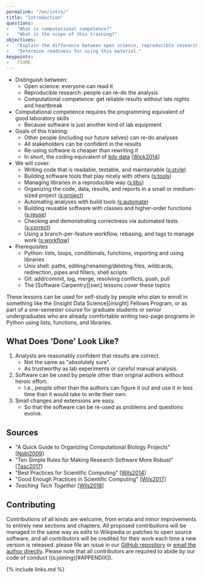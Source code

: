 ```yaml
---
permalink: "/en/intro/"
title: "Introduction"
questions:
-   "What is computational competence?"
-   "What is the scope of this training?"
objectives:
-   "Explain the difference between open science, reproducible research, and computational competence."
-   "Determine readiness for using this material."
keypoints:
-   FIXME
---
```


-   Distinguish between:
    -   Open science: everyone can read it
    -   Reproducible research: people can re-do the analysis
    -   Computational competence: get reliable results without late nights and heartbreak
-   Computational competence requires the programming equivalent of good laboratory skills
    -   Because software is just another kind of lab equipment
-   Goals of this training:
    -   Other people (including our future selves) can re-do analyses
    -   All stakeholders can be confident in the results
    -   Re-using software is cheaper than rewriting it
    -   In short, the coding equivalent of [tidy data](#g:tidy-data) [[Wick2014](#CITE)]
-   We will cover:
    -   Writing code that is readable, testable, and maintainable ([s:style](#CHAPTER))
    -   Building software tools that play nicely with others ([s:tools](#CHAPTER))
    -   Managing libraries in a reproducible way ([s:libs](#CHAPTER))
    -   Organizing the code, data, results, and reports in a small or medium-sized project ([s:project](#CHAPTER))
    -   Automating analyses with build tools ([s:automate](#CHAPTER))
    -   Building reusable software with classes and higher-order functions ([s:reuse](#CHAPTER))
    -   Checking and demonstrating correctness via automated tests ([s:correct](#CHAPTER))
    -   Using a branch-per-feature workflow, rebasing, and tags to manage work ([s:workflow](#CHAPTER))
-   Prerequisites
    -   Python: lists, loops, conditionals, functions, importing and using libraries
    -   Unix shell: paths, editing/renaming/deleting files, wildcards, redirection, pipes and filters, shell scripts
    -   Git: add/commit, log, merge, resolving conflicts, push, pull
    -   The [Software Carpentry][swc] lessons cover these topics

These lessons can be used for self-study by people who plan to enroll in
something like the [Insight Data Science][insight] Fellows Program,
or as part of a one-semester course for graduate students or senior undergraduates
who are already comfortable writing two-page programs in Python using lists, functions, and libraries.

## What Does 'Done' Look Like?

1.  Analysts are reasonably confident that results are correct.
    -   Not the same as "absolutely sure".
    -   As trustworthy as lab experiments or careful manual analysis.
2.  Software can be used by people other than original authors without heroic effort.
    -   I.e., people other than the authors can figure it out and use it in less time than it would take to write their own.
3.  Small changes and extensions are easy.
    -   So that the software can be re-used as problems and questions evolve.

## Sources

-   "A Quick Guide to Organizing Computational Biology Projects" [[Nobl2009](#CITE)]
-   "Ten Simple Rules for Making Research Software More Robust" [[Tasc2017](#CITE)]
-   "Best Practices for Scientific Computing" [[Wils2014](#CITE)]
-   "Good Enough Practices in Scientific Computing" [[Wils2017](#CITE)]
-   *Teaching Tech Together* [[Wils2018](#CITE)]

## Contributing

Contributions of all kinds are welcome, from errata and minor
improvements to entirely new sections and chapters. All proposed
contributions will be managed in the same way as edits to Wikipedia or
patches to open source software, and all contributors will be credited
for their work each time a new version is released.  please file an
issue in our [GitHub repository]({{site.repo}}) or [email the author
directly](mailto:{{site.email}}).  Please note that all contributors
are required to abide by our code of conduct ((s:joining)[#APPENDIX]).

{% include links.md %}
